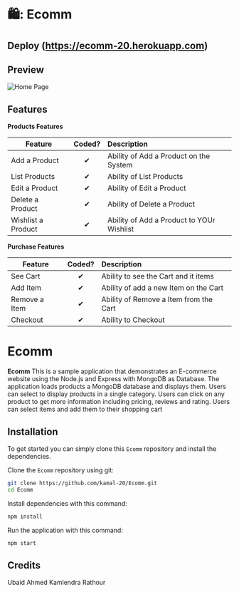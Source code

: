 
# 🛍️: Ecomm
## Deploy (https://ecomm-20.herokuapp.com)

## Preview

![Home Page]()

## Features

<b>Products Features</b>

| Feature  |  Coded?       | Description  |
|----------|:-------------:|:-------------|
| Add a Product | &#10004; | Ability of Add a Product on the System |
| List Products | &#10004; | Ability of List Products |
| Edit a Product | &#10004; | Ability of Edit a Product |
| Delete a Product | &#10004; | Ability of Delete a Product |
| Wishlist a Product | &#10004; | Ability of Add a Product to YOUr Wishlist |

<b>Purchase Features</b>

| Feature  |  Coded?       | Description  |
|----------|:-------------:|:-------------|
| See Cart | &#10004; | Ability to see the Cart and it items |
| Add Item | &#10004; | Ability of add a new Item on the Cart |
| Remove a Item | &#10004; | Ability of Remove a Item from the Cart |
| Checkout | &#10004; | Ability to Checkout |

# Ecomm

**Ecomm** This is a sample application that demonstrates an E-commerce website using the Node.js and Express with MongoDB as Database. The application loads 
products a MongoDB database and displays them. Users can select to display products in a single category. Users can 
click on any product to get more information including pricing, reviews and rating. Users can select items and 
add them to their shopping cart

## Installation

To get started  you can simply clone this `Ecomm` repository and install the dependencies.

Clone the `Ecomm` repository using git:

```bash
git clone https://github.com/kamal-20/Ecomm.git
cd Ecomm
```

Install dependencies with this command:
```bash
npm install
```

Run the application with this command:
```bash
npm start
```



## Credits
Ubaid Ahmed
Kamlendra Rathour
